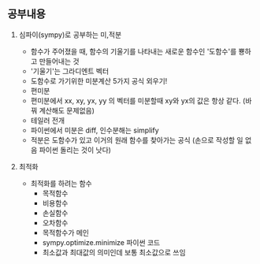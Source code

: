 ## 공부내용

1. 심파이(sympy)로 공부하는 미,적분
	- 함수가 주어졌을 때, 함수의 기울기를 나타내는 새로운 함수인 '도함수'를 뿅하고 만들어내는 것
	- '기울기'는 그라디엔트 벡터
	- 도함수로 가기위한 미분계산 5가지 공식 외우기!
	- 편미분
	- 편미분에서 xx, xy, yx, yy 의 벡터를 미분할때 xy와 yx의 값은 항상 같다. (바꿔 계산해도 문제없음)
	- 테일러 전개
	- 파이썬에서 미분은 diff, 인수분해는 simplify
	- 적분은 도함수가 있고 이거의 원래 함수를 찾아가는 공식 (손으로 작성할 일 없음 파이썬 돌리는 것이 낫다)


2. 최적화
	- 최적화를 하려는 함수
		- 목적함수
		- 비용함수
		- 손실함수
		- 오차함수
		- 목적함수가 메인
		- sympy.optimize.minimize 파이썬 코드
		- 최소값과 최대값의 의미인데 보통 최소값으로 쓰임

